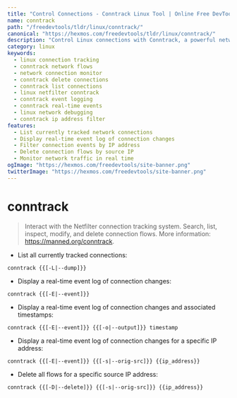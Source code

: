 ```yaml
---
title: "Control Connections - Conntrack Linux Tool | Online Free DevTools by Hexmos"
name: conntrack
path: "/freedevtools/tldr/linux/conntrack/"
canonical: "https://hexmos.com/freedevtools/tldr/linux/conntrack/"
description: "Control Linux connections with Conntrack, a powerful network debugging utility for inspecting and managing network flows. Free online tool, no registration required."
category: linux
keywords:
  - linux connection tracking
  - conntrack network flows
  - network connection monitor
  - conntrack delete connections
  - conntrack list connections
  - linux netfilter conntrack
  - conntrack event logging
  - conntrack real-time events
  - linux network debugging
  - conntrack ip address filter
features:
  - List currently tracked network connections
  - Display real-time event log of connection changes
  - Filter connection events by IP address
  - Delete connection flows by source IP
  - Monitor network traffic in real time
ogImage: "https://hexmos.com/freedevtools/site-banner.png"
twitterImage: "https://hexmos.com/freedevtools/site-banner.png"
---
```


# conntrack

> Interact with the Netfilter connection tracking system.
> Search, list, inspect, modify, and delete connection flows.
> More information: <https://manned.org/conntrack>.

- List all currently tracked connections:

`conntrack {{[-L|--dump]}}`

- Display a real-time event log of connection changes:

`conntrack {{[-E|--event]}}`

- Display a real-time event log of connection changes and associated timestamps:

`conntrack {{[-E|--event]}} {{[-o|--output]}} timestamp`

- Display a real-time event log of connection changes for a specific IP address:

`conntrack {{[-E|--event]}} {{[-s|--orig-src]}} {{ip_address}}`

- Delete all flows for a specific source IP address:

`conntrack {{[-D|--delete]}} {{[-s|--orig-src]}} {{ip_address}}`
